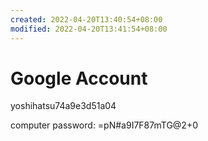 ```yaml
---
created: 2022-04-20T13:40:54+08:00
modified: 2022-04-20T13:41:54+08:00
---
```


# Google Account

yoshihatsu74a9e3d51a04

computer password:
=pN#a9I7F87mTG@2+0
